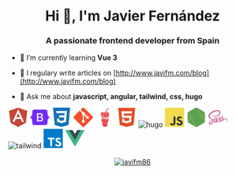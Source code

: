 <h1 align="center">Hi 👋, I'm Javier Fernández</h1>
<h3 align="center">A passionate frontend developer from Spain</h3>

- 🌱 I’m currently learning **Vue 3**

- 📝 I regulary write articles on [http://www.javifm.com/blog](http://www.javifm.com/blog)

- 💬 Ask me about **javascript, angular, tailwind, css, hugo**

<p align="left"><img src="https://raw.githubusercontent.com/devicons/devicon/master/icons/angularjs/angularjs-plain.svg" alt="angularjs" width="40" height="40"/> <img src="https://raw.githubusercontent.com/devicons/devicon/master/icons/bootstrap/bootstrap-plain.svg" alt="bootstrap" width="40" height="40"/> <img src="https://raw.githubusercontent.com/devicons/devicon/master/icons/css3/css3-plain.svg" alt="css3" width="40" height="40"/> <img src="https://raw.githubusercontent.com/devicons/devicon/master/icons/git/git-plain.svg" alt="git" width="40" height="40"/> <img src="https://raw.githubusercontent.com/devicons/devicon/master/icons/gulp/gulp-plain.svg" alt="gulp" width="40" height="40"/> <img src="https://raw.githubusercontent.com/devicons/devicon/master/icons/html5/html5-plain.svg" alt="html5" width="40" height="40"/> <img src="https://api.iconify.design/logos-hugo.svg" alt="hugo" width="40" height="40"/> <img src="https://raw.githubusercontent.com/devicons/devicon/master/icons/javascript/javascript-original.svg" alt="javascript" width="40" height="40"/> <img src="https://raw.githubusercontent.com/devicons/devicon/master/icons/nodejs/nodejs-plain.svg" alt="nodejs" width="40" height="40"/> <img src="https://raw.githubusercontent.com/devicons/devicon/master/icons/sass/sass-original.svg" alt="sass" width="40" height="40"/> <img src="https://www.vectorlogo.zone/logos/tailwindcss/tailwindcss-icon.svg" alt="tailwind" width="40" height="40"/> <img src="https://raw.githubusercontent.com/devicons/devicon/master/icons/typescript/typescript-original.svg" alt="typescript" width="40" height="40"/> <img src="https://raw.githubusercontent.com/devicons/devicon/master/icons/vuejs/vuejs-original.svg" alt="vuejs" width="40" height="40"/></p><p align="center">
<a href="https://twitter.com/javifm86" target="blank"><img align="center" src="https://cdn.jsdelivr.net/npm/simple-icons@3.0.1/icons/twitter.svg" alt="javifm86" height="30" width="30" /></a>
</p>

<!--
**javifm86/javifm86** is a ✨ _special_ ✨ repository because its `README.md` (this file) appears on your GitHub profile.

Here are some ideas to get you started:

- 🔭 I’m currently working on ...
- 🌱 I’m currently learning ...
- 👯 I’m looking to collaborate on ...
- 🤔 I’m looking for help with ...
- 💬 Ask me about ...
- 📫 How to reach me: ...
- 😄 Pronouns: ...
- ⚡ Fun fact: ...
-->
